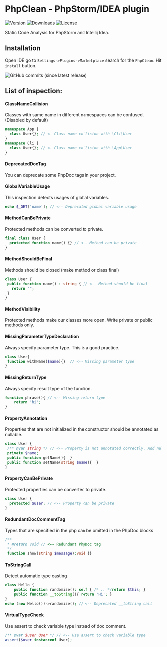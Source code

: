 # PhpClean - PhpStorm/IDEA plugin  

[![Version](https://img.shields.io/jetbrains/plugin/v/11272.svg?style=flat-square)](https://plugins.jetbrains.com/plugin/11272-phpclean)
[![Downloads](https://img.shields.io/jetbrains/plugin/d/11272.svg?style=flat-square)](https://plugins.jetbrains.com/plugin/11272-phpclean)
[![License](https://img.shields.io/github/license/funivan/PhpClean.svg?style=flat-square)](LICENSE.md)



Static Code Analysis for PhpStorm and Intellij Idea.

## Installation
Open IDE go to `Settings->Plugins->Marketplace` search for the `PhpClean`.
Hit `install` button.

![GitHub commits (since latest release)](https://img.shields.io/github/commits-since/funivan/PhpClean/latest.svg?style=flat-square)



## List of inspection:
<!-- inspections -->
#### ClassNameCollision
Classes with same name in different namespaces can be confused.
(Disabled by default)
```php
namespace App {
  class User{}; // <- Class name collision with \Cli\User
}
namespace Cli {
  class User{}; // <- Class name collision with \App\User
}
```
#### DeprecatedDocTag
You can deprecate some PhpDoc tags in your project.
#### GlobalVariableUsage
This inspection detects usages of global variables.
```php
echo $_GET['name']; // <-- Deprecated global variable usage
```
#### MethodCanBePrivate
Protected methods can be converted to private.
```php
final class User {
  protected function name() {} // <-- Method can be private
}
```
#### MethodShouldBeFinal
Methods should be closed (make method or class final)
```php
class User {
 public function name() : string { // <-- Method should be final
   return "";
 }
}
```
#### MethodVisibility
Protected methods make our classes more open. Write private or public methods only.
#### MissingParameterTypeDeclaration
Always specify parameter type. This is a good practice.
```php
class User{
 function withName($name){}  // <-- Missing parameter type
}
```
#### MissingReturnType
Always specify result type of the function.
```php
function phrase(){ // <-- Missing return type
    return 'hi';
}
```
#### PropertyAnnotation
Properties that are not initialized in the constructor should be annotated as nullable.
```php
class User {
 /** @var string */ // <-- Property is not annotated correctly. Add null type
 private $name;
 public function getName(){  }
 public function setName(string $name){  }
}
```
#### PropertyCanBePrivate
Protected properties can be converted to private.
```php
class User {
  protected $user; // <-- Property can be private
}
```
#### RedundantDocCommentTag
Types that are specified in the php can be omitted in the PhpDoc blocks<br>
```php
/**
 * @return void // <-- Redundant PhpDoc tag
 */
 function show(string $message):void {}
```
#### ToStringCall
Detect automatic type casting
```php
class Hello {
    public function randomize(): self { /* .. */return $this; }
    public function __toString(){ return 'Hi'; }
}
echo (new Hello())->randomize(); // <-- Deprecated __toString call
```
#### VirtualTypeCheck
Use assert to check variable type instead of doc comment.
```php
/** @var $user User */ // <-- Use assert to check variable type
assert($user instanceof User);
```
